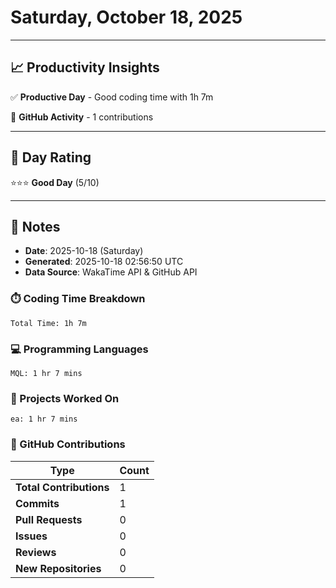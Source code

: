 # Saturday, October 18, 2025

---

## 📈 Productivity Insights

✅ **Productive Day** - Good coding time with 1h 7m

📝 **GitHub Activity** - 1 contributions

---

## 🎯 Day Rating

⭐⭐⭐ **Good Day** (5/10)

---

## 📝 Notes

- **Date**: 2025-10-18 (Saturday)
- **Generated**: 2025-10-18 02:56:50 UTC
- **Data Source**: WakaTime API & GitHub API


### ⏱️ Coding Time Breakdown

```
Total Time: 1h 7m
```

### 💻 Programming Languages

```
MQL: 1 hr 7 mins
```

### 📂 Projects Worked On

```
ea: 1 hr 7 mins

```


### 🐙 GitHub Contributions

| Type | Count |
|------|-------|
| **Total Contributions** | 1 |
| **Commits** | 1 |
| **Pull Requests** | 0 |
| **Issues** | 0 |
| **Reviews** | 0 |
| **New Repositories** | 0 |

